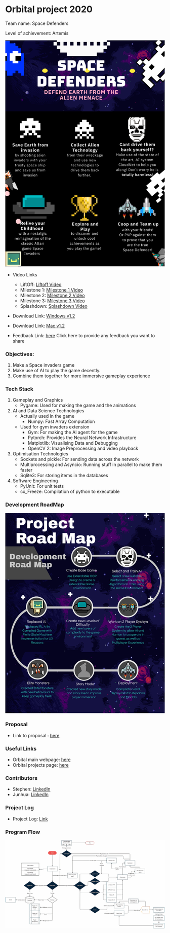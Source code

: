 # Orbital project 2020 
Team name: Space Defenders

Level of achievement: Artemis

![](images/Poster_v2.png)

* Video Links 
  - LiftOff: [Liftoff Video](https://youtu.be/UNIIZMoY21Y)
  - Milestone 1: [Milestone 1 Video](https://youtu.be/B_vnh2F5NsM)
  - Milestone 2: [Milestone 2 Video](https://www.youtube.com/watch?v=oTaomwA8UFw)
  - Milestone 3: [Milestone 3 Video](https://youtu.be/_8in7JavAHs)
  - Splashdown: [Splashdown Video](https://www.youtube.com/watch?v=1TK-UwPBbEk&feature=youtu.be)

* Download Link: [Windows v1.2](https://drive.google.com/file/d/1Te1OSkhHa27rHIbSe9qBpcb7SoB0zUZA/view?usp=sharing)

* Download Link: [Mac v1.2](https://drive.google.com/file/d/1ZhxoCKBq8PToUaTojxAQtxX87Pq6fgPI/view?usp=sharing)

* Feedback Link: [here](https://forms.gle/kibPWXRtb1x3JJvT9)
Click here to provide any feedback you want to share

### Objectives:
1. Make a Space invaders game
2. Make use of AI to play the game decently.
3. Combine them together for more immersive gameplay experience

### Tech Stack
1. Gameplay and Graphics
    - Pygame: Used for making the game and the animations
2. AI and Data Science Technologies
    - Actually used in the game
      - Numpy: Fast Array Computation
    - Used for gym invaders extension
      - Gym: For making the AI agent for the game
      - Pytorch: Provides the Neural Network Infrastructure
      - Matplotlib: Visualising Data and Debugging
      - OpenCV 2: Image Preprocessing and video playback
3. Optimisation Technologies
    - Sockets and pickle: For sending data across the network
    - Multiprocessing and Asyncio: Running stuff in parallel to make them faster
    - Sqlite3: For storing items in the databases
4. Software Engineering
    - PyUnit: For unit tests
    - cx_Freeze: Compilation of python to executable


### Development RoadMap
![](images/RoadMap_v2.png)

### Proposal
* Link to proposal : [here](https://docs.google.com/document/d/1FzKTmnhRiYNqQPP4pEpr50egbKD4TC94Nx8LIj1bqZw/edit?usp=sharing)

### Useful Links
* Orbital main webpage: [here](https://orbital.comp.nus.edu.sg/)
* Orbital projects page: [here](https://nusskylab-dev.comp.nus.edu.sg/public_views/public_projects)

### Contributors
* Stephen: [LinkedIn](https://www.linkedin.com/in/stephen-tan-hin-khai/)
* Junhua: [LinkedIn](https://www.linkedin.com/in/junhua-wen-718880137/)


### Project Log
* Project Log: [Link](https://docs.google.com/spreadsheets/d/1-_kZFH19Hje2CUJDWniRJlIA7P6K9FkfxaT8GMf7p-U/edit?usp=sharing)

### Program Flow
![](images/FlowChartv2.png)
